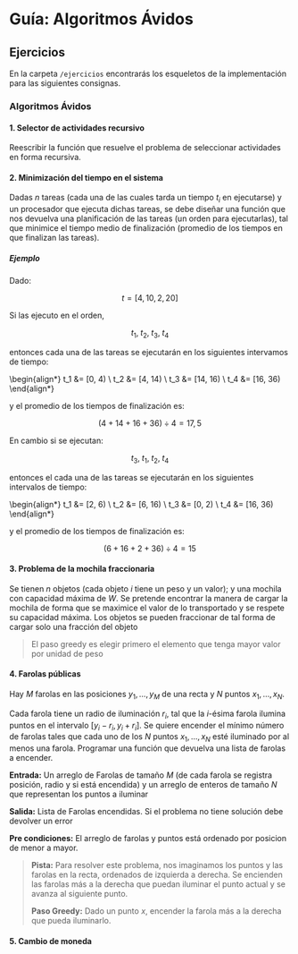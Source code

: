 # Guía: Algoritmos Ávidos

## Ejercicios

En la carpeta `/ejercicios` encontrarás los esqueletos de la implementación para las siguientes consignas.

### Algoritmos Ávidos

#### 1. Selector de actividades recursivo

Reescribir la función que resuelve el problema de seleccionar actividades en forma recursiva.

#### 2. Minimización del tiempo en el sistema

Dadas $n$ tareas (cada una de las cuales tarda un tiempo $t_i$ en ejecutarse) y un procesador que ejecuta dichas tareas, se debe diseñar una función que nos devuelva una planificación de las tareas (un orden para ejecutarlas), tal que minimice el tiempo medio de finalización (promedio de los tiempos en que finalizan las tareas).

##### Ejemplo

Dado:

$$t = [4, 10, 2, 20]$$

Si las ejecuto en el orden,

$$t_1,\; t_2,\; t_3,\; t_4$$

entonces cada una de las tareas se ejecutarán en los siguientes intervamos de tiempo:

\begin{align*}
t_1 &= [0, 4) \\
t_2 &= [4, 14) \\
t_3 &= [14, 16) \\
t_4 &= [16, 36)
\end{align*}

y el promedio de los tiempos de finalización es:

$$(4 + 14 + 16 + 36) \div 4 = 17,5$$

En cambio si se ejecutan:

$$t_3,\; t_1,\; t_2,\; t_4$$

entonces el cada una de las tareas se ejecutarán en los siguientes intervalos de tiempo:

\begin{align*}
t_1 &= [2, 6) \\
t_2 &= [6, 16) \\
t_3 &= [0, 2) \\
t_4 &= [16, 36)
\end{align*}

y el promedio de los tiempos de finalización es:

$$(6 + 16 + 2 + 36) \div 4 = 15$$

#### 3. Problema de la mochila fraccionaria

Se tienen $n$ objetos (cada objeto $i$ tiene un peso y un valor); y una mochila con capacidad máxima de $W$. Se pretende encontrar la manera de cargar la mochila de forma que se maximice el valor de lo transportado y se respete su capacidad máxima. Los objetos se pueden fraccionar de tal forma de cargar solo una fracción del objeto

> El paso greedy es elegir primero el elemento que tenga mayor valor por unidad de peso

#### 4. Farolas públicas

Hay $M$ farolas en las posiciones $y_1, \dots, y_M$ de una recta y $N$ puntos $x_1, \dots, x_N$.

Cada farola tiene un radio de iluminación $r_i$, tal que la $i$-ésima farola ilumina puntos en el intervalo $[y_i - r_i, y_i + r_i]$. Se quiere encender el mínimo número de farolas tales que cada uno de los $N$ puntos $x_1, \dots, x_N$ esté iluminado por al menos una farola. Programar una función que devuelva una lista de farolas a encender.

**Entrada:** Un arreglo de Farolas de tamaño $M$ (de cada farola se registra posición, radio y si está encendida) y un arreglo de enteros de tamaño $N$ que representan los puntos a iluminar

**Salida:** Lista de Farolas encendidas. Si el problema no tiene solución debe devolver un error

**Pre condiciones:** El arreglo de farolas y puntos está ordenado por posicion de menor a mayor.

> **Pista:** Para resolver este problema, nos imaginamos los puntos y las farolas en la recta, ordenados de izquierda a derecha. Se encienden las farolas más a la derecha que puedan iluminar el punto actual y se avanza al siguiente punto.
>
> **Paso Greedy:** Dado un punto $x$, encender la farola más a la derecha que pueda iluminarlo.

#### 5. Cambio de moneda